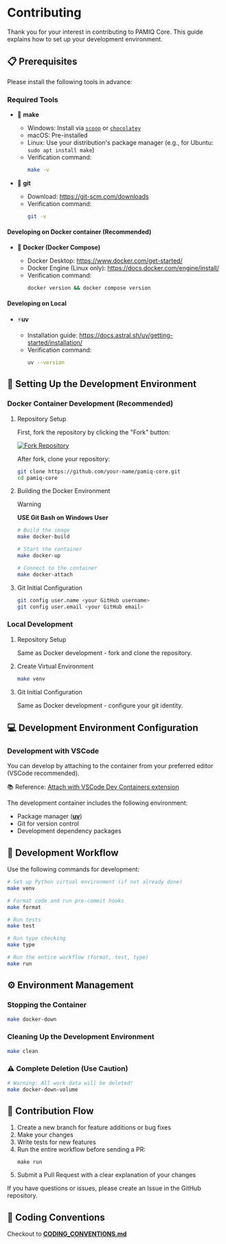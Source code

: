 # Contributing

Thank you for your interest in contributing to PAMIQ Core. This guide explains how to set up your development environment.

## 📋 Prerequisites

Please install the following tools in advance:

### Required Tools

- 🔨 **make**

    - Windows: Install via [`scoop`](https://scoop.sh) or [`chocolatey`](https://chocolatey.org)
    - macOS: Pre-installed
    - Linux: Use your distribution's package manager (e.g., for Ubuntu: `sudo apt install make`)
    - Verification command:
        ```sh
        make -v
        ```

- 🌲 **git**

    - Download: <https://git-scm.com/downloads>
    - Verification command:
        ```sh
        git -v
        ```

#### Developing on Docker container (Recommended)

- 🐳 **Docker (Docker Compose)**

    - Docker Desktop: <https://www.docker.com/get-started/>
    - Docker Engine (Linux only): <https://docs.docker.com/engine/install/>
    - Verification command:
        ```sh
        docker version && docker compose version
        ```

#### Developing on Local

- ⚡**uv**

    - Installation guide: <https://docs.astral.sh/uv/getting-started/installation/>
    - Verification command:
        ```sh
        uv --version
        ```

## 🚀 Setting Up the Development Environment

### Docker Container Development (Recommended)

1. Repository Setup

    First, fork the repository by clicking the "Fork" button:

    [![Fork Repository](https://img.shields.io/badge/Fork%20Repository-2ea44f?style=for-the-badge)](https://github.com/MLShukai/pamiq-core/fork)

    After fork, clone your repository:

    ```sh
    git clone https://github.com/your-name/pamiq-core.git
    cd pamiq-core
    ```

2. Building the Docker Environment

    > [!WARNING]
    > **USE Git Bash on Windows User**

    ```sh
    # Build the image
    make docker-build

    # Start the container
    make docker-up

    # Connect to the container
    make docker-attach
    ```

3. Git Initial Configuration

    ```sh
    git config user.name <your GitHub username>
    git config user.email <your GitHub email>
    ```

### Local Development

1. Repository Setup

    Same as Docker development - fork and clone the repository.

2. Create Virtual Environment

    ```sh
    make venv
    ```

3. Git Initial Configuration

    Same as Docker development - configure your git identity.

## 💻 Development Environment Configuration

### Development with VSCode

You can develop by attaching to the container from your preferred editor (VSCode recommended).

📚 Reference: [Attach with VSCode Dev Containers extension](https://code.visualstudio.com/docs/devcontainers/attach-container)

The development container includes the following environment:

- Package manager ([**uv**](https://docs.astral.sh/uv/))
- Git for version control
- Development dependency packages

## 🔄 Development Workflow

Use the following commands for development:

```sh
# Set up Python virtual environment (if not already done)
make venv

# Format code and run pre-commit hooks
make format

# Run tests
make test

# Run type checking
make type

# Run the entire workflow (format, test, type)
make run
```

## ⚙️ Environment Management

### Stopping the Container

```sh
make docker-down
```

### Cleaning Up the Development Environment

```sh
make clean
```

### ⚠️ Complete Deletion (Use Caution)

```sh
# Warning: All work data will be deleted!
make docker-down-volume
```

## 🤝 Contribution Flow

1. Create a new branch for feature additions or bug fixes
2. Make your changes
3. Write tests for new features
4. Run the entire workflow before sending a PR:
    ```shell
    make run
    ```
5. Submit a Pull Request with a clear explanation of your changes

If you have questions or issues, please create an Issue in the GitHub repository.

## 🪮 Coding Conventions

Checkout to [**CODING_CONVENTIONS.md**](./CODING_CONVENTIONS.md)
